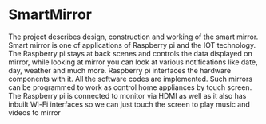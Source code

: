 # SmartMirror
The project describes design, construction and working of the smart mirror. Smart mirror is one of applications of Raspberry pi and the IOT technology. The Raspberry pi stays at back scenes and controls the data displayed on mirror, while looking at mirror you can look at various notifications like date, day, weather and much more. Raspberry pi interfaces the hardware components with it. All the software codes are implemented. Such mirrors can be programmed to work as control home appliances by touch screen. The Raspberry pi is connected to monitor via HDMI as well as it also has inbuilt Wi-Fi interfaces so we can just touch the screen to play music and videos to mirror
